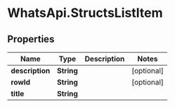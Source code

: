 # WhatsApi.StructsListItem

## Properties

Name | Type | Description | Notes
------------ | ------------- | ------------- | -------------
**description** | **String** |  | [optional] 
**rowId** | **String** |  | [optional] 
**title** | **String** |  | 



